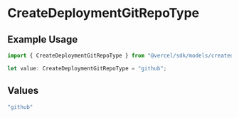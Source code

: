 # CreateDeploymentGitRepoType

## Example Usage

```typescript
import { CreateDeploymentGitRepoType } from "@vercel/sdk/models/createdeploymentop.js";

let value: CreateDeploymentGitRepoType = "github";
```

## Values

```typescript
"github"
```
